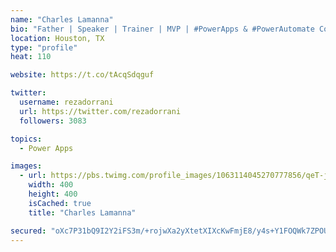 ```yaml
---
name: "Charles Lamanna"
bio: "Father | Speaker | Trainer | MVP | #PowerApps & #PowerAutomate Community Super User | YouTuber Right-pointing triangle http://youtube.com/c/rezadorrani | Learn - Share - Clockwise rightwards and leftwards open circle arrows"
location: Houston, TX
type: "profile"
heat: 110

website: https://t.co/tAcqSdqguf

twitter:
  username: rezadorrani
  url: https://twitter.com/rezadorrani
  followers: 3083

topics:
  - Power Apps

images:
  - url: https://pbs.twimg.com/profile_images/1063114045270777856/qeT-jpWr_400x400.jpg
    width: 400
    height: 400
    isCached: true
    title: "Charles Lamanna"

secured: "oXc7P31bQ9I2Y2iFS3m/+rojwXa2yXtetXIXcKwFmjE8/y4s+Y1FOQWk7ZPOULNRbIdAsRJvTV5GaH9+7uncAU8DKDnodZFGbsdAvk8nHdUKus9NK09crtd5H1aIpufofxUXtFbS0UCPChW9TE6dOJUHNB9A6etFv1dIG53y6pH7Vbc0W/T45zhTb7EJ7LWqA1zMV6+J7O7slJPJywVnF/hLm8bA0uY14DMuo60fxc09mvhGKZEvM+hlRrctSBdWYW3t6BwDt5KJ2abv8Bo2GYrsDOYq8SZqsegBByGPsgmZ76OAUeWtAGvsUn+EjvEGnWTASxkscg9/x2xLxY+mY3yWeNxXKN8iKLKuMflFuM9ItK5vh0QeazxVp7W5Y4BOl/X7titO2Q6qadKvTO9w8PGG2RQ3E34hje2GO1iaCEQ=;NeDECA3bULKlAoJRwemQBw=="
---
```


